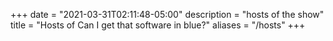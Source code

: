 +++
date = "2021-03-31T02:11:48-05:00"
description = "hosts of the show"
title = "Hosts of Can I get that software in blue?"
aliases = "/hosts"
+++


